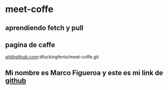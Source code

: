 # meet-coffe
## aprendiendo fetch y pull
## pagina de caffe

git@github.com:dfuckingfenix/meet-coffe.git

<h2>Mi nombre es Marco Figueroa y este es mi link de <a href="https://github.com/dfuckingfenix">github</a></h2>
